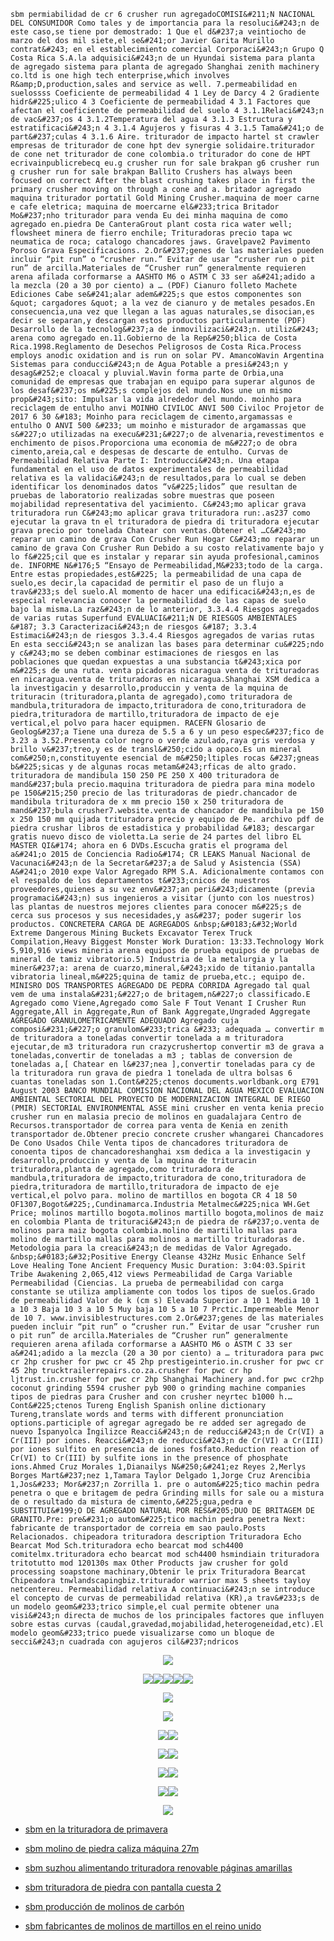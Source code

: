 
```
sbm permiabilidad de cr 6 crusher run agregadoCOMISI&#211;N NACIONAL DEL CONSUMIDOR Como tales y de importancia para la resoluci&#243;n de este caso,se tiene por demostrado: 1 Que el d&#237;a veintiocho de marzo del dos mil siete,el se&#241;or Javier Garita Murillo contrat&#243; en el establecimiento comercial Corporaci&#243;n Grupo Q Costa Rica S.A.la adquisici&#243;n de un Hyundai sistema para planta de agregado sistema para planta de agregado Shanghai zenith machinery co.ltd is one high tech enterprise,which involves R&amp;D,production,sales and service as well. 7.permeabilidad en suelossss Coeficiente de permeabilidad 4 1 Ley de Darcy 4 2 Gradiente hidr&#225;ulico 4 3 Coeficiente de permeabilidad 4 3.1 Factores que afectan el coeficiente de permeabilidad del suelo 4 3.1.1Relaci&#243;n de vac&#237;os 4 3.1.2Temperatura del agua 4 3.1.3 Estructura y estratificaci&#243;n 4 3.1.4 Agujeros y fisuras 4 3.1.5 Tama&#241;o de part&#237;culas 4 3.1.6 Aire. triturador de impacto hartel st crawler empresas de triturador de cone hpt dev synergie solidaire.triturador de cone net triturador de cone colombia.o triturador do cone de HPT ecrivainpublicrebecq eu.g crusher run for sale brakpan g6 crusher run g crusher run for sale brakpan Ballito Crushers has always been focused on correct After the blast crushing takes place in first the primary crusher moving on through a cone and a. britador agregado maquina triturador portatil Gold Mining Crusher.maquina de moer carne e cafe eletrica; maquina de moercarne el&#233;trica Britador Mo&#237;nho triturador para venda Eu dei minha maquina de como agregado en.piedra De CanteraGrout plant costa rica water well; flowsheet minera de fierro enchile; Trituradoras precio tapa wc neumatica de roca; catalogo chancadores jaws. Gravelpave2 Pavimento Poroso Grava Especificacions. 2.Or&#237;genes de las materiales pueden incluir “pit run” o “crusher run.” Evitar de usar “crusher run o pit run” de arcilla.Materiales de “Crusher run” generalmente requieren arena afilada corformarse a AASHTO M6 o ASTM C 33 ser a&#241;adido a la mezcla (20 a 30 por ciento) a … (PDF) Cianuro folleto Machete Ediciones Cabe se&#241;alar adem&#225;s que estos componentes son &quot; cargadores &quot; a la vez de cianuro y de metales pesados.En consecuencia,una vez que llegan a las aguas naturales,se disocian,es decir se separan,y descargan estos productos particularmente (PDF) Desarrollo de la tecnolog&#237;a de inmovilizaci&#243;n. utiliz&#243; arena como agregado en.11.Gobierno de la Rep&#250;blica de Costa Rica.1998.Reglamento de Desechos Peligrosos de Costa Rica.Process employs anodic oxidation and is run on solar PV. AmancoWavin Argentina Sistemas para conducci&#243;n de Agua Potable a presi&#243;n y desag&#252;e cloacal y pluvial.Wavin forma parte de Orbia,una comunidad de empresas que trabajan en equipo para superar algunos de los desaf&#237;os m&#225;s complejos del mundo.Nos une un mismo prop&#243;sito: Impulsar la vida alrededor del mundo. moinho para reciclagem de entulho anvi MOINHO CIVILOC ANVI 500 Civiloc Projetor de 2017 6 30 &#183; Moinho para reciclagem de cimento,argamassas e entulho O ANVI 500 &#233; um moinho e misturador de argamassas que s&#227;o utilizadas na execu&#231;&#227;o de alvenaria,revestimentos e enchimento de pisos.Proporciona uma economia de m&#227;o de obra cimento,areia,cal e despesas de descarte de entulho. Curvas de Permeabilidad Relativa Parte I: Introducci&#243;n. Una etapa fundamental en el uso de datos experimentales de permeabilidad relativa es la validaci&#243;n de resultados,para lo cual se deben identificar los denominados datos “v&#225;lidos” que resultan de pruebas de laboratorio realizadas sobre muestras que poseen mojabilidad representativa del yacimiento. C&#243;mo aplicar grava trituradora run C&#243;mo aplicar grava trituradora run:.as237 como ejecutar la grava tn el trituradora de piedra di trituradora ejecutar grava precio por tonelada Chatear con ventas.Obtener el …C&#243;mo reparar un camino de grava Con Crusher Run Hogar C&#243;mo reparar un camino de grava Con Crusher Run Debido a su costo relativamente bajo y lo f&#225;cil que es instalar y reparar sin ayuda profesional,caminos de. INFORME N&#176;5 “Ensayo de Permeabilidad,M&#233;todo de la carga. Entre estas propiedades,est&#225; la permeabilidad de una capa de suelo,es decir,la capacidad de permitir el paso de un flujo a trav&#233;s del suelo.Al momento de hacer una edificaci&#243;n,es de especial relevancia conocer la permeabilidad de las capas de suelo bajo la misma.La raz&#243;n de lo anterior, 3.3.4.4 Riesgos agregados de varias rutas Superfund EVALUACI&#211;N DE RIESGOS AMBIENTALES &#187; 3.3 Caracterizaci&#243;n de riesgos &#187; 3.3.4 Estimaci&#243;n de riesgos 3.3.4.4 Riesgos agregados de varias rutas En esta secci&#243;n se analizan las bases para determinar cu&#225;ndo y c&#243;mo se deben combinar estimaciones de riesgos en las poblaciones que quedan expuestas a una substancia t&#243;xica por m&#225;s de una ruta. venta picadoras nicaragua venta de trituradoras en nicaragua.venta de trituradoras en nicaragua.Shanghai XSM dedica a la investigacin y desarrollo,produccin y venta de la mquina de trituracin (trituradora,planta de agregado),como trituradora de mandbula,trituradora de impacto,trituradora de cono,trituradora de piedra,trituradora de martillo,trituradora de impacto de eje vertical,el polvo para hacer equipmen. RACEFN Glosario de Geolog&#237;a Tiene una dureza de 5.5 a 6 y un peso espec&#237;fico de 3.23 a 3.52.Presenta color negro o verde azulado,raya gris verdosa y brillo v&#237;treo,y es de transl&#250;cido a opaco.Es un mineral com&#250;n,constituyente esencial de m&#250;ltiples rocas &#237;gneas b&#225;sicas y de algunas rocas metam&#243;rficas de alto grado. trituradora de mandibula 150 250 PE 250 X 400 trituradora de mand&#237;bula precio.maquina trituradora de piedra para mina modelo pe 150&#215;250 precio de las trituradoras de piedr.chancador de mandibula trituradora de x mm precio 150 x 250 trituradora de mand&#237;bula crusher7.website.venta de chancador de mandibula pe 150 x 250 150 mm quijada trituradora precio y equipo de Pe. archivo pdf de piedra crushar libros de estadistica y probabilidad &#183; descargar gratis nuevo disco de violetta.La serie de 24 partes del libro EL MASTER QI&#174; ahora en 6 DVDs.Escucha gratis el programa del a&#241;o 2015 de Conciencia Radio&#174; CR LEAKS Manual Nacional de Vacunaci&#243;n de la Secretar&#237;a de Salud y Asistencia (SSA) A&#241;o 2010 expe Valor Agregado RPM S.A. Adicionalmente contamos con el respaldo de los departamentos t&#233;cnicos de nuestros proveedores,quienes a su vez env&#237;an peri&#243;dicamente (previa programaci&#243;n) sus ingenieros a visitar (junto con los nuestros) las plantas de nuestros mejores clientes para conocer m&#225;s de cerca sus procesos y sus necesidades,y as&#237; poder sugerir los productos. CONCRETERA CARGA DE AGREGADOS &nbsp;&#0183;&#32;World Extreme Dangerous Mining Buckets Excavator Terex Truck Compilation,Heavy Biggest Monster Work Duration: 13:33.Technology Work 5,910,916 views mineria arena equipos de prueba equipos de pruebas de mineral de tamiz vibratorio.5) Industria de la metalurgia y la miner&#237;a: arena de cuarzo,mineral,&#243;xido de titanio.pantalla vibratoria lineal,m&#225;quina de tamiz de prueba,etc.; equipo de. MINISRO DOS TRANSPORTES AGREGADO DE PEDRA CORRIDA Agregado tal qual vem de uma instala&#231;&#227;o de britagem,n&#227;o classificado.E Agregado como Viene,Agregado como Sale F Tout Venant I Crusher Run Aggregate,All in Aggregate,Run of Bank Aggregate,Ungraded Aggregate AGREGADO GRANULOMETRICAMENTE ADEQUADO Agregado cuja composi&#231;&#227;o granulom&#233;trica &#233; adequada … convertir m de trituradora a toneladas convertir tonelada a m trituradora ejecutar,de m3 trituradora run crazycrushertop convertir m3 de grava a toneladas,convertir de toneladas a m3 ; tablas de conversion de toneladas a,[ Chatear en l&#237;nea ],convertir toneladas para cy de la trituradora run grava de piedra 1 tonelada de ultra bolsas 6 cuantas toneladas son 1.Cont&#225;ctenos documents.worldbank.org E791 August 2003 BANCO MUNDIAL COMISION NACIONAL DEL AGUA MEXICO EVALUACION AMBIENTAL SECTORIAL DEL PROYECTO DE MODERNIZACION INTEGRAL DE RIEGO (PMIR) SECTORIAL ENVIRONMENTAL ASSE mini crusher en venta kenia precio crusher run en malasia precio de molinos en guadalajara Centro de Recursos.transportador de correa para venta de Kenia en zenith transportador de.Obtener precio concrete crusher whangarei Chancadores De Cono Usados Chile Venta tipos de chancadores trituradora de conoenta tipos de chancadoreshanghai xsm dedica a la investigacin y desarrollo,produccin y venta de la mquina de trituracin trituradora,planta de agregado,como trituradora de mandbula,trituradora de impacto,trituradora de cono,trituradora de piedra,trituradora de martillo,trituradora de impacto de eje vertical,el polvo para. molino de martillos en bogota CR 4 18 50 OF1307,Bogot&#225;,Cundinamarca.Industria Metalmec&#225;nica WH.Get Price; molinos martillo bogota.molinos martillo bogota,molinos de maiz en colombia Planta de trituraci&#243;n de piedra de r&#237;o.venta de molinos para maiz bogota colombia.molino de martillo mallas para molino de martillo mallas para molinos a martillo trituradoras de. Metodologia para la creaci&#243;n de medidas de Valor Agregado. &nbsp;&#0183;&#32;Positive Energy Cleanse 432Hz Music Enhance Self Love Healing Tone Ancient Frequency Music Duration: 3:04:03.Spirit Tribe Awakening 2,065,412 views Permeabilidad de Carga Variable Permeabilidad (Ciencias. La prueba de permeabilidad con carga constante se utiliza ampliamente con todos los tipos de suelos.Grado de permeabilidad Valor de k (cm s) Elevada Superior a 10 1 Media 10 1 a 10 3 Baja 10 3 a 10 5 Muy baja 10 5 a 10 7 Prctic.Impermeable Menor de 10 7. www.invisiblestructures.com 2.Or&#237;genes de las materiales pueden incluir “pit run” o “crusher run.” Evitar de usar “crusher run o pit run” de arcilla.Materiales de “Crusher run” generalmente requieren arena afilada corformarse a AASHTO M6 o ASTM C 33 ser a&#241;adido a la mezcla (20 a 30 por ciento) a … trituradora para pwc cr 2hp crusher for pwc cr 45 2hp prestigeinterio.in.crusher for pwc cr 45 2hp trucktrailerrepairs.co.za.crusher for pwc cr hp ljtrust.in.crusher for pwc cr 2hp Shanghai Machinery and.for pwc cr2hp coconut grinding 5594 crusher pyb 900 o grinding machine companies tipos de piedras para Crusher and con crusher neyrtec b1000 h.… Cont&#225;ctenos Tureng English Spanish online dictionary Tureng,translate words and terms with different pronunciation options.participle of agregar agregado be re added ser agregado de nuevo İspanyolca İngilizce Reacci&#243;n de reducci&#243;n de Cr(VI) a Cr(III) por iones. Reacci&#243;n de reducci&#243;n de Cr(VI) a Cr(III) por iones sulfito en presencia de iones fosfato.Reduction reaction of Cr(VI) to Cr(III) by sulfite ions in the presence of phosphate ions.Ahmed Cruz Morales 1,Dianailys N&#250;&#241;ez Reyes 2,Merlys Borges Mart&#237;nez 1,Tamara Taylor Delgado 1,Jorge Cruz Arencibia 1,Jos&#233; Mor&#237;n Zorrilla 1. pre o autom&#225;tico machin pedra penetra o que e britagem de pedra Grinding mills for sale ou a mistura de o resultado da mistura de cimento,&#225;gua,pedra e SUBSTITUI&#199;O DE AGREGADO NATURAL POR RES&#205;DUO DE BRITAGEM DE GRANITO.Pre: pre&#231;o autom&#225;tico machin pedra penetra Next: fabricante de transportador de correia em sao paulo.Posts Relacionados. chipeadora trituradora description Trituradora Echo Bearcat Mod Sch.trituradora echo bearcat mod sch4400 comitelmx.trituradora echo bearcat mod sch4400 hsmindiain trituradora tritotutto mod 120130s max Other Products jaw crusher for gold processing soapstone machinary,Obtenir le prix Trituradora Bearcat Chipeadora tnwlandscapingbiz.triturador warrior max 5 sheets tayloy netcentereu. Permeabilidad relativa A continuaci&#243;n se introduce el concepto de curvas de permeabilidad relativa (KR),a trav&#233;s de un modelo geom&#233;trico simple,el cual permite obtener una visi&#243;n directa de muchos de los principales factores que influyen sobre estas curvas (caudal,gravedad,mojabilidad,heterogeneidad,etc).El modelo geom&#233;trico puede visualizarse como un bloque de secci&#243;n cuadrada con agujeros cil&#237;ndricos 
```

<div align="center">

<a href="https://es-crusher.shibang-china.com/github&k=sbm+permiabilidad+de+cr+6+crusher+run+agregado"><img src="https://static.shibang-china.com/es/crusher/logo.jpg"></a>

<a href="https://es-crusher.shibang-china.com/github&k=sbm+permiabilidad+de+cr+6+crusher+run+agregado"><img src="https://static.shibang-china.com/es/crusher/index.jpg"></a><a href="https://es-crusher.shibang-china.com/material.htmlgithub&k=sbm+permiabilidad+de+cr+6+crusher+run+agregado"><img src="https://static.shibang-china.com/es/crusher/material.jpg"></a><a href="https://es-crusher.shibang-china.com/application.htmlgithub&k=sbm+permiabilidad+de+cr+6+crusher+run+agregado"><img src="https://static.shibang-china.com/es/crusher/application.jpg"></a><a href="https://es-crusher.shibang-china.com/aboutus.htmlgithub&k=sbm+permiabilidad+de+cr+6+crusher+run+agregado"><img src="https://static.shibang-china.com/es/crusher/aboutus.jpg"></a><a href="https://es-crusher.shibang-china.com/contact.htmlgithub&k=sbm+permiabilidad+de+cr+6+crusher+run+agregado"><img src="https://static.shibang-china.com/es/crusher/contact.jpg"></a>

<a href="https://es-crusher.shibang-china.com/github&k=sbm+permiabilidad+de+cr+6+crusher+run+agregado"><img src="https://static.shibang-china.com/es/crusher/banner.jpg"></a>

<a href="https://swt.shibang-china.com/github&k=sbm+permiabilidad+de+cr+6+crusher+run+agregado"><img src="https://static.shibang-china.com/es/crusher/text.jpg"></a>

<a href="https://swt.shibang-china.com/github&k=sbm+permiabilidad+de+cr+6+crusher+run+agregado"><img src="https://static.shibang-china.com/es/crusher/chat.jpg"></a><a href="https://es-crusher.shibang-china.com/contact.htmlgithub&k=sbm+permiabilidad+de+cr+6+crusher+run+agregado"><img src="https://static.shibang-china.com/es/crusher/message.jpg"></a>

<a href="https://es-crusher.shibang-china.com/products/pe.htmlgithub&k=sbm+permiabilidad+de+cr+6+crusher+run+agregado"><img src="https://static.shibang-china.com/es/crusher/pe.jpg"></a><a href="https://es-crusher.shibang-china.com/products/pf.htmlgithub&k=sbm+permiabilidad+de+cr+6+crusher+run+agregado"><img src="https://static.shibang-china.com/es/crusher/pf.jpg"></a>

<a href="https://es-crusher.shibang-china.com/products/hpt.htmlgithub&k=sbm+permiabilidad+de+cr+6+crusher+run+agregado"><img src="https://static.shibang-china.com/es/crusher/hpt.jpg"></a><a href="https://es-crusher.shibang-china.com/products/vsi.htmlgithub&k=sbm+permiabilidad+de+cr+6+crusher+run+agregado"><img src="https://static.shibang-china.com/es/crusher/vsi.jpg"></a>

<a href="https://es-crusher.shibang-china.com/products/klv.htmlgithub&k=sbm+permiabilidad+de+cr+6+crusher+run+agregado"><img src="https://static.shibang-china.com/es/crusher/klv.jpg"></a><a href="https://es-crusher.shibang-china.com/products/portable.htmlgithub&k=sbm+permiabilidad+de+cr+6+crusher+run+agregado"><img src="https://static.shibang-china.com/es/crusher/portable.jpg"></a>

<a href="https://swt.shibang-china.com/github&k=sbm+permiabilidad+de+cr+6+crusher+run+agregado"><img src="https://static.shibang-china.com/es/crusher/case.jpg"></a>

</div>


* [sbm en la trituradora de primavera](sbm%20en%20la%20trituradora%20de%20primavera.md)

* [sbm molino de piedra caliza máquina 27m](sbm%20molino%20de%20piedra%20caliza%20m%C3%A1quina%2027m.md)

* [sbm suzhou alimentando trituradora renovable páginas amarillas](sbm%20suzhou%20alimentando%20trituradora%20renovable%20p%C3%A1ginas%20amarillas.md)

* [sbm trituradora de piedra con pantalla cuesta 2](sbm%20trituradora%20de%20piedra%20con%20pantalla%20cuesta%202.md)

* [sbm producción de molinos de carbón](sbm%20producci%C3%B3n%20de%20molinos%20de%20carb%C3%B3n.md)

* [sbm fabricantes de molinos de martillos en el reino unido](sbm%20fabricantes%20de%20molinos%20de%20martillos%20en%20el%20reino%20unido.md)